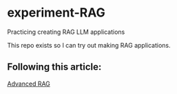 # experiment-RAG
Practicing creating RAG LLM applications

This repo exists so I can try out making RAG applications.

## Following this article:

[Advanced RAG](https://akash-mathur.medium.com/advanced-rag-optimizing-retrieval-with-additional-context-metadata-using-llamaindex-aeaa32d7aa2f)

